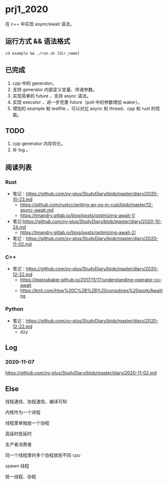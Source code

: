 # prj1_2020

在 c++ 中实现 async/await 语法。

## 运行方式 && 语法格式

`cd example && ./run.sh [dir_name]`

## 已完成

1. cpp 中的 generator。
2. 支持 generator 内部定义变量、传递参数。
3. 实现简单的 future ，支持 async 语法。
4. 实现 executor ，进一步完善 future（poll 中的参数增加 waker）。
5. 增加的 example 和 testfile ，可以对比 async 和 thread、cpp 和 rust 的性能。

## TODO

1. cpp generator 内存优化。
2. 补 log 。

## 阅读列表

### Rust

- 笔记：https://github.com/xy-plus/StudyDiary/blob/master/diary/2020-10-23.md
  - https://github.com/rustcc/writing-an-os-in-rust/blob/master/12-async-await.md
  - https://tmandry.gitlab.io/blog/posts/optimizing-await-1/
- 笔记:https://github.com/xy-plus/StudyDiary/blob/master/diary/2020-10-24.md
  - https://tmandry.gitlab.io/blog/posts/optimizing-await-2/
- 笔记：https://github.com/xy-plus/StudyDiary/blob/master/diary/2020-11-02.md

### C++

- 笔记：https://github.com/xy-plus/StudyDiary/blob/master/diary/2020-12-22.md
  - https://lewissbaker.github.io/2017/11/17/understanding-operator-co-await
  - https://kirit.com/How%20C%2B%2B%20coroutines%20work/Awaiting

### Python

- 笔记：https://github.com/xy-plus/StudyDiary/blob/master/diary/2020-12-22.md
  - dzy

## Log

### 2020-11-07

https://github.com/xy-plus/StudyDiary/blob/master/diary/2020-11-02.md

## Else

线程通信、协程通信，编译可知

内核作为一个进程

线程里单独放一个协程

高延时低延时

生产者消费者

同一个线程里的多个协程放到不同 cpu

spawn 线程

统一线程、协程
